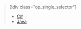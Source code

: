 > [!div class="op_single_selector"]
> * [C#](../articles/iot-hub/iot-hub-csharp-csharp-process-d2c.md)
> * [Java](../articles/iot-hub/iot-hub-java-java-process-d2c.md)
> 
> 

